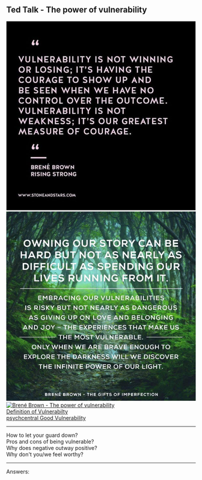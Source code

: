 ## Ted Talk - The power of vulnerability  
 ![](https://raw.githubusercontent.com/onhealth/memes/master/images/815cc3ad9249bd900651eba20362fb26.jpg)  
 ![](https://raw.githubusercontent.com/onhealth/memes/master/images/38471068_10156562629629776_8376611112665219072_n.jpg)  
 [![Brené Brown - The power of vulnerability](https://img.youtube.com/vi/iCvmsMzlF7o/0.jpg)](https://www.youtube.com/watch?v=iCvmsMzlF7o&list=PL4dT_7Mzf8tTX1vb0YOoWooAX9mPivNhZ&index=33&t=0s)  
[Definition of Vulnerabilty](https://github.com/onhealth/definitions#vulnerability)  
[psychcentral Good Vulnerability](https://psychcentral.com/blog/the-good-kind-of-vulnerability)  
  
-------------------------------------  
  
How to let your guard down?  
Pros and cons of being vulnerable?  
Why does negative outway positive?    
Why don't you/we feel worthy?  
  
-------------------------------------  
  
Answers:  
  
  

